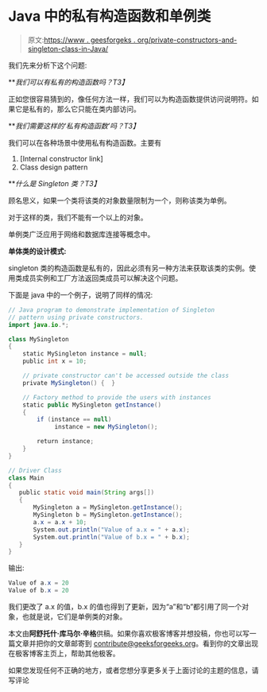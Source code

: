 # Java 中的私有构造函数和单例类

> 原文:[https://www . geesforgeks . org/private-constructors-and-singleton-class-in-Java/](https://www.geeksforgeeks.org/private-constructors-and-singleton-classes-in-java/)

我们先来分析下这个问题:

***我们可以有私有的构造函数吗？*T3】**

正如您很容易猜到的，像任何方法一样，我们可以为构造函数提供访问说明符。如果它是私有的，那么它只能在类内部访问。

***我们需要这样的‘私有构造函数’吗？*T3】**

我们可以在各种场景中使用私有构造函数。主要有

1.  [Internal constructor link]
2.  Class design pattern

***什么是 Singleton 类？*T3】**

顾名思义，如果一个类将该类的对象数量限制为一个，则称该类为单例。

对于这样的类，我们不能有一个以上的对象。

单例类广泛应用于网络和数据库连接等概念中。

**单体类的设计模式:**

singleton 类的构造函数是私有的，因此必须有另一种方法来获取该类的实例。使用类成员实例和工厂方法返回类成员可以解决这个问题。

下面是 java 中的一个例子，说明了同样的情况:

```java
// Java program to demonstrate implementation of Singleton 
// pattern using private constructors.
import java.io.*;

class MySingleton
{
    static MySingleton instance = null;
    public int x = 10;

    // private constructor can't be accessed outside the class
    private MySingleton() {  }

    // Factory method to provide the users with instances
    static public MySingleton getInstance()
    {
        if (instance == null)        
             instance = new MySingleton();

        return instance;
    } 
}

// Driver Class
class Main
{
   public static void main(String args[])    
   {
       MySingleton a = MySingleton.getInstance();
       MySingleton b = MySingleton.getInstance();
       a.x = a.x + 10;
       System.out.println("Value of a.x = " + a.x);
       System.out.println("Value of b.x = " + b.x);
   }    
}
```

输出:

```java
Value of a.x = 20
Value of b.x = 20
```

我们更改了 a.x 的值，b.x 的值也得到了更新，因为“a”和“b”都引用了同一个对象，也就是说，它们是单例类的对象。

本文由**阿舒托什·库马尔·辛格**供稿。如果你喜欢极客博客并想投稿，你也可以写一篇文章并把你的文章邮寄到 contribute@geeksforgeeks.org。看到你的文章出现在极客博客主页上，帮助其他极客。

如果您发现任何不正确的地方，或者您想分享更多关于上面讨论的主题的信息，请写评论